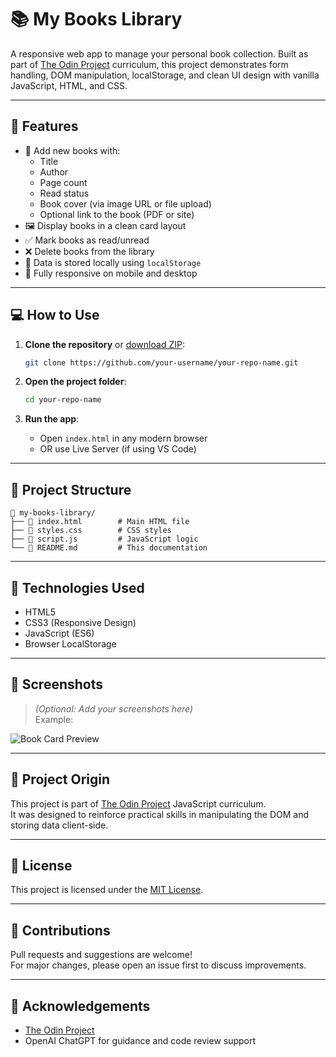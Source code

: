 # 📚 My Books Library

A responsive web app to manage your personal book collection. Built as part of [The Odin Project](https://www.theodinproject.com/) curriculum, this project demonstrates form handling, DOM manipulation, localStorage, and clean UI design with vanilla JavaScript, HTML, and CSS.

---

## 🚀 Features

- 📖 Add new books with:
  - Title
  - Author
  - Page count
  - Read status
  - Book cover (via image URL or file upload)
  - Optional link to the book (PDF or site)
- 🖼️ Display books in a clean card layout
- ✅ Mark books as read/unread
- ❌ Delete books from the library
- 💾 Data is stored locally using `localStorage`
- 📱 Fully responsive on mobile and desktop

---

## 💻 How to Use

1. **Clone the repository** or [download ZIP](https://github.com/your-username/your-repo-name/archive/refs/heads/main.zip):
   ```bash
   git clone https://github.com/your-username/your-repo-name.git
   ```

2. **Open the project folder**:
   ```bash
   cd your-repo-name
   ```

3. **Run the app**:
   - Open `index.html` in any modern browser
   - OR use Live Server (if using VS Code)

---

## 📂 Project Structure

```
📁 my-books-library/
├── 📄 index.html        # Main HTML file
├── 📄 styles.css        # CSS styles
├── 📄 script.js         # JavaScript logic
└── 📄 README.md         # This documentation
```

---

## 🧰 Technologies Used

- HTML5
- CSS3 (Responsive Design)
- JavaScript (ES6)
- Browser LocalStorage

---

## 🧪 Screenshots

> *(Optional: Add your screenshots here)*  
> Example:

![Book Card Preview](https://your-image-url.com/screenshot.jpg)

---

## 🌱 Project Origin

This project is part of [The Odin Project](https://www.theodinproject.com/paths/full-stack-javascript/courses/javascript) JavaScript curriculum.  
It was designed to reinforce practical skills in manipulating the DOM and storing data client-side.

---

## 📃 License

This project is licensed under the [MIT License](LICENSE).

---

## 🤝 Contributions

Pull requests and suggestions are welcome!  
For major changes, please open an issue first to discuss improvements.

---

## 🙏 Acknowledgements

- [The Odin Project](https://www.theodinproject.com/)
- OpenAI ChatGPT for guidance and code review support
